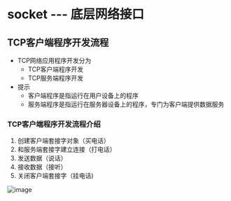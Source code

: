 # socket --- 底层网络接口
## TCP客户端程序开发流程
- TCP网络应用程序开发分为
	- TCP客户端程序开发
	- TCP服务端程序开发
- 提示
	- 客户端程序是指运行在用户设备上的程序
	- 服务端程序是指运行在服务器设备上的程序，专门为客户端提供数据服务

### TCP客户端程序开发流程介绍
1. 创建客户端套接字对象（买电话）
2. 和服务端套接字建立连接（打电话）
3. 发送数据（说话）
4. 接收数据（接听）
5. 关闭客户端套接字（挂电话)

![image](https://user-images.githubusercontent.com/12490550/162151088-bb03f23b-0ad1-41b5-b764-35621c39d605.png)


